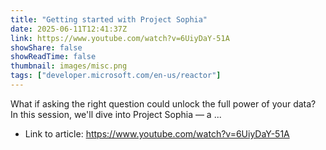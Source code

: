 ```yaml
---
title: "Getting started with Project Sophia"
date: 2025-06-11T12:41:37Z
link: https://www.youtube.com/watch?v=6UiyDaY-51A
showShare: false
showReadTime: false
thumbnail: images/misc.png
tags: ["developer.microsoft.com/en-us/reactor"]
---
```

What if asking the right question could unlock the full power of your data? In this session, we'll dive into Project Sophia — a ...

- Link to article: https://www.youtube.com/watch?v=6UiyDaY-51A